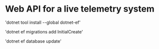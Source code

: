 # Web API for a live telemetry system

'dotnet tool install --global dotnet-ef'

'dotnet ef migrations add InitialCreate'

'dotnet ef database update'
